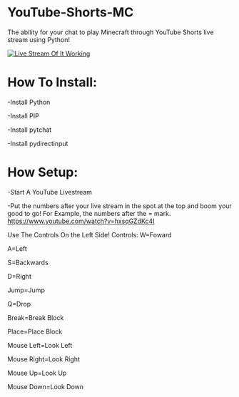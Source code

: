 # YouTube-Shorts-MC
The ability for your chat to play Minecraft through YouTube Shorts live stream using Python! 

[![Live Stream Of It Working](https://media.discordapp.net/attachments/1029194910009659462/1208912698172117052/Untitled_design_1.png?ex=65e502af&is=65d28daf&hm=7574428009cc3ccb1cf099858601843759ff93678cef7e34186923229f906dd2&=&format=webp&quality=lossless&width=1528&height=860)](https://www.youtube.com/@JustAiden. "Live Stream")

# How To Install:
-Install Python

-Install PIP

-Install pytchat

-Install pydirectinput

# How Setup:
-Start A YouTube Livestream

-Put the numbers after your live stream in the spot at the top and boom your good to go! For Example, the numbers after the = mark. https://www.youtube.com/watch?v=hxsqGZdKc4I

Use The Controls On the Left Side!
Controls:
W=Foward

A=Left

S=Backwards

D=Right

Jump=Jump

Q=Drop

Break=Break Block

Place=Place Block

Mouse Left=Look Left

Mouse Right=Look Right

Mouse Up=Look Up

Mouse Down=Look Down
